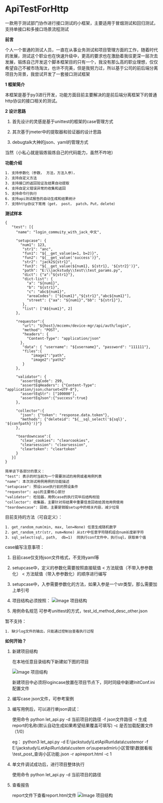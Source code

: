 # ApiTestForHttp
一款用于测试部门协作进行接口测试的小框架，主要适用于冒烟测试和回归测试，支持单接口和多接口场景流程测试


**前言**

个人一个普通的测试人员，一直在从事业务测试和项目管理方面的工作，随着时代的发展，测试这个职业也在快速升级中，更高的要求也在激励着我往更深一层次去发展，锻炼自己开发这个脚本框架目的只有一个，我没有那么高的职业理想，仅仅希望自己不被市场淘汰，也许不完美，但是我努力过，所以基于公司的前后端分离项目为背景，我尝试开发了一套接口测试框架
 
**1 框架简介**
 
本框架是基于py3进行开发，功能方面目前主要解决的是前后端分离框架下的普通http协议的接口相关的测试。
    
**2 设计思路**
 
1. 首先设计的灵感是基于unittest的框架的case管理方式

2. 其次基于jmeter中的提取器和验证器的设计思路

3. debugtalk大神的json、yaml的管理方式

当然（小私心就是锻炼锻炼自己的代码能力，虽然不咋地）

**功能介绍**

    1. 支持参数化（参数， 方法，方法入参），
    2. 支持自定义方法
    3. 支持接口的返回验证及结果自动提取
    4. 支持自定义错误异常的收集和返回
    5. 支持命令行执行
    6. 支持api测试报告的自动生成和结果统计
    7. 支持http协议下常用（get， post， patch，Put，delete）

**测试样本**
```
{
   "test": [{
     "name": "login_commuity_with_jack_中文",

     "setupcase": {
       "num1": 123,
        "str1": "anc",
        "fun1": "${__get_value(a=1, b=2)}",
        "fun2": "${__get_value('success')}",
        "str2": "jack2${str1}",
        "fun3": "${__get_value(${num1}, ${str1}, '${str2}')}",
        "path": "E:\\jackstudy\\test\\test_params.py",
        "dict": {"a":"${str1}"},
        "dict-list": {
          "a": "${num1}",
          "b": "${str1}",
          "c": "abc${num1}",
          "areaCodes": ["${num1}","${str1}","abc${num1}"],
          "street": {"aa": "${num1}","bb": "${str1}"},
        },
        "list": ["A${num1}", 2]
     },

     "requestor":{
        "url": "${host}/mccemv/device-mgr/api/auth/login",
        "method": "POST",
        "headers": {
          "Content-Type": "application/json"
       },
        "data": { "username": "${username}", "password": "111111"},
        "files":{
            "image1":"path",
            "image2":"path2"
        }
     },

     "validator": {
       "assertEqCode": 299,
       "assertEqHeaders": {"Content-Type": "application/json;charset=UTF-8"},
       "assertEqStr": ["100000"],
       "assertEqJson":{"success":true}
     },

     "collector":{
       "json": {"token": "response.data.token"},
       "methods": {"deleteid": "${__sql_select('${sql}', '${confpath}')}"}
     },

     "teardowncase":{
       "clear_cookies": "clearcookies",
       "clearsession": "clearsession",
       "cleartoken": "cleartoken"
     }
   }]
}

简单谈下各部分的意义：
"test": 表示的时当前为一个需要测试的用例或者用例列表
"name": 本次测试用例用例的功能描述
"setupcase": 预设case执行前的预设条件
"requestor": api的主要核心部分
"validator": 检验器，用例case的执行完毕后结构校验
"collector": 收集器，主要针对将结果中重要信息回收给其他用例使用
"teardowncase": 回收，主要是销毁setup中的相关内容，减少垃圾
```
目前支持的方法（可自定义）：
      
    1. get_random_num(min, max, len=None) 任意生成随机数字
    2. get_random_str(str, num=None) 从str中任意字符随机组合num长度新字符
    3. sql_select(sql, path,  db=1)  同执行conf文件中，执行sql，获取单个值

case编写注意事项：

1. 目前case仅支持json文件格式，不支持yaml等

2. setupcase中，定义的参数化需要按照直接赋值 < 方法赋值（不带入参参数化） < 方法赋值（带入参参数化）的顺序进行编写

3. setupcase中，入参需要参数化的方法，如果入参是一个str类型，那么需要加上单引号

4. 项目结构必须按照：
    ![Image 项目结构](./templeate/static/QQ截图20190917101143.jpg)

5. 用例命名规范 可参考unittest的方式，test_id_method_desc_other.json

暂不支持：

```
1. 缺少log文件的输出，只能通过控制台查看执行过程
```

**如何开始？**

1. 新建项目结构

    在本地任意目录结构下新建如下图的项目
    
    ![Image 项目结构](./templeate/static/QQ截图20190917101143.jpg)
    
    新建项目中必须将logincase放置在项目节点下，同时同级中新建InitConf.ini配置文件

2. 编写case json文件，可参考案例

3. 编写用例后，可以进行单json调试：

    使用命令 python let_api.py -d 当前项目的路径 -f json文件路径 -r 生成report的名称(默认自动生成如果希望结果覆盖可填写) -c 是否加载配置文件（1/0）
    
    eg： python3 let_api.py -d E:\jackstudy\LetApiRun\data\custemor -f E:\jackstudy\LetApiRun\data\custem
or\superadmin\小区管理\数据看板\test_post_查询小区功能.json -r apireport.html -c 1


4. 单文件调试成功后，进行项目整体执行

    使用命令 python let_api.py -d 当前项目的路径
    
5. 查看报告
    
    report文件下查看report.html文件
    ![Image 项目结构](./templeate/static/report.jpg)
